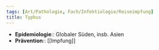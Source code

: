 ```yaml
---
tags: [Art/Pathologie, Fach/Infektiologie/Reiseimpfung]
title: Typhus
---
```

- **Epidemiologie**:: Globaler Süden, insb. Asien
- **Prävention**:: [[Impfung]]